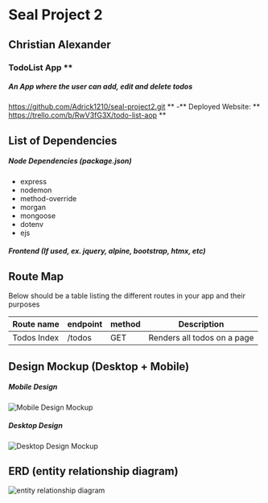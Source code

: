 # Seal Project 2

## Christian Alexander 
### TodoList App ** 
##### An App where the user can add, edit and delete todos 
 https://github.com/Adrick1210/seal-project2.git ** 
 -** Deployed Website: ** 
 https://trello.com/b/RwV3fG3X/todo-list-aop **

## List of Dependencies

##### Node Dependencies (package.json)

- express
- nodemon
- method-override
- morgan
- mongoose
- dotenv
- ejs

##### Frontend (If used, ex. jquery, alpine, bootstrap, htmx, etc)

## Route Map

Below should be a table listing the different routes in your app and their purposes

| Route name  | endpoint | method | Description                 |
| ----------- | -------- | ------ | --------------------------- |
| Todos Index | /todos   | GET    | Renders all todos on a page |

## Design Mockup (Desktop + Mobile)

##### Mobile Design

![Mobile Design Mockup](./url-to-picture.jpg)

##### Desktop Design

![Desktop Design Mockup](./url-to-picture.jpg)

## ERD (entity relationship diagram)

![entity relationship diagram](./url-to-picture.jpg)
